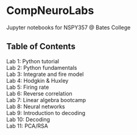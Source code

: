 # CompNeuroLabs
Jupyter notebooks for NSPY357 @ Bates College

## Table of Contents 
Lab 1: Python tutorial<br/> 
Lab 2: Python fundamentals<br/> 
Lab 3: Integrate and fire model<br/>
Lab 4: Hodgkin & Huxley<br/> 
Lab 5: Firing rate<br/> 
Lab 6: Reverse correlation<br/> 
Lab 7: Linear algebra bootcamp<br/> 
Lab 8: Neural networks<br/> 
Lab 9: Introduction to decoding<br/>
Lab 10: Decoding<br/> 
Lab 11: PCA/RSA<br/> 
